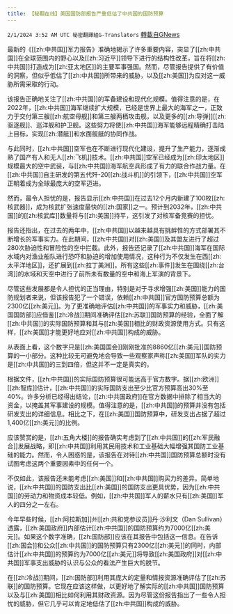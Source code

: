 ```yaml
---
title: 【秘翻在线】美国国防部报告严重低估了中共国的国防预算
---
```

`2/1/2024 3:52 AM UTC 秘密翻譯組G-Translators` [轉載自GNews](https://gnews.org/articles/2271836)

最新的《[[zh:中共国]]军力报告》准确地揭示了许多重要内容，突显了[[zh:中共国]]在全球范围内的野心以及[[zh:习近平]]领导下进行的结构性改革，旨在将[[zh:中共国]]打造成为[[zh:亚太地区]]的主要军事强国。然而，尽管报告提供了有价值的洞察，但似乎低估了[[zh:中共国]]所带来的威胁，以及[[zh:美国]]为应对这一威胁所需采取的行动。

该报告正确地关注了[[zh:中共国]]的军备建设和现代化规模。值得注意的是，在2022年，[[zh:中共国]]海军继续扩大规模，已经是世界上最大的海军之一，正致力于交付第三艘[[zh:航空母舰]]和第三艘两栖攻击舰，以及更多的[[zh:导弹]][[zh:驱逐舰]]、巡洋舰和护卫舰。这些努力将使[[zh:中共国]]海军能够远程精确打击陆上目标，实现[[zh:潜艇]]和水面舰艇的协同作战。

与此同时，[[zh:中共国]]空军也在不断进行现代化建设，提升了生产能力，逐渐成熟了国产有人和无人[[zh:飞机]]技术。[[zh:中共国]]空军已经成为[[zh:印太地区]]规模最大的空中武装，与[[zh:中共国]]海军航空兵形成了有力的联合作战力量。在[[zh:中共国]]自主研发的第五代歼\-20[[zh:战斗机]]的引领下，[[zh:中共国]]空军正朝着成为全球最庞大的空军迈进。

然而，最令人担忧的是，报告显示[[zh:中共国]]在过去12个月内新建了100枚[[zh:核武器]]，成为核武扩张速度最快的[[zh:国家]]之一。预计到2032年，[[zh:中共国]]的[[zh:核武库]]数量将与[[zh:美国]]持平，这引发了对核军备竞赛的担忧。

报告还指出，在过去的两年中，[[zh:中共国]]以越来越具有挑衅性的方式部署其不断增长的军事实力。在此期间，[[zh:中共国]]对[[zh:美国]]及其盟友进行了超过280次胁迫性和冒险性的空中拦截。此外，报告还记录了[[zh:中共国]]海军在国际水域内对渔业船队进行恐吓和胁迫的增加使用情况，这种行为不仅发生在西[[zh:太平洋地区]]，还扩展到[[zh:拉丁美洲]]。所有这些[[zh:事件]]发生在围绕[[zh:台湾]]的水域和天空中进行了前所未有数量的空中和海上军演的背景下。

尽管这些发展都是令人担忧的正当理由，特别是对于寻求增强[[zh:美国]]能力的国防规划者来说，但该报告犯了一个错误，依赖[[zh:中共国]]官方国防预算总额为2300亿[[zh:美元]]。为了更准确地评估[[zh:中共国]]的军事实力和威胁，[[zh:美国国防部]]应借鉴[[zh:冷战]]期间准确评估[[zh:苏联]]国防预算的经验，全面了解[[zh:中共国]]的实际国防预算和其与[[zh:美国]]相比的财政资源使用方式。只有这样，[[zh:美国]]才能更好地应对[[zh:中共国]]构成的威胁。

从表面上看，这个数字只是[[zh:美国国会]]刚刚批准的8860亿[[zh:美元]]国防预算的一小部分。这种比较无可避免地会导致一些观察家声称[[zh:美国]]军队的实力是[[zh:中共国]]的三到四倍，但这并不一定是真实的。

根据文件，[[zh:中共国]]的实际国防预算很可能远高于官方数字。据[[zh:欧洲]][[zh:智库]]估计，[[zh:中共国]]的实际国防支出至少比官方预算高出30%至40%。许多分析已经得出结论，[[zh:中共国政府]]在官方数据中排除了相当大的资金，以掩盖其军事建设的规模。值得注意的是，[[zh:中共国]]的预算并没有包括研发支出的详细信息。相比之下，在[[zh:美国]]国防预算中，研发支出占据了超过1,400亿[[zh:美元]]的比例。

应该赞赏的是，[[zh:五角大楼]]的报告确实考虑到了[[zh:中共国]]的[[zh:军民融合]]发展战略，即[[zh:中共国]]利用其民用技术和工业基础大幅增强其国防工业基础的能力。然而，令人困惑的是，该报告在对待[[zh:中共国]]国防预算总额时没有试图考虑这两个重要因素中的任何一个。

不仅如此，该报告还未能考虑[[zh:美国]]和[[zh:中共国]]购买力的差异。简单地说，[[zh:中共国]]的国防支出比[[zh:美国]]的国防支出更具优势，因为[[zh:中共国]]的劳动力和物资成本较低。例如，[[zh:中共国]]军人的薪水只有[[zh:美国]]军人的四分之一左右。

今年早些时候，[[zh:阿拉斯加]]州[[zh:共和党参议员]]丹·沙利文（Dan Sullivan）透露，[[zh:美国政府]]内部估计[[zh:中共国]]的国防预算约为7000亿[[zh:美元]]。如果这个数字准确，[[zh:国防部]]应该在其报告中包括这一信息。在告诉[[zh:国会]]和公众[[zh:中共国]]的国防预算只有2300亿[[zh:美元]]的同时，内部估计[[zh:中共国]]的预算约为7000亿[[zh:美元]]将导致[[zh:美国政府]]对[[zh:中共国]]军事支出威胁的认识与公众的看法产生巨大的脱节。

在[[zh:冷战]]期间，[[zh:国防部]]利用其庞大的定量和情报资源准确评估了[[zh:苏联]]的国防预算。它现在应该这样做，以更好地了解实际的[[zh:中共国]]国防预算以及与[[zh:美国]]相比如何利用其财政资源。因为尽管这份报告指出了一些令人担忧的威胁，但它几乎可以肯定地低估了[[zh:中共国]]构成的威胁。
